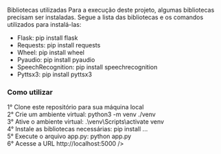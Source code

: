 Bibliotecas utilizadas
Para a execução deste projeto, algumas bibliotecas precisam ser instaladas. Segue a lista das bibliotecas e os comandos utilizados para instalá-las:<br />

- Flask: pip install flask<br />
- Requests: pip install requests<br />
- Wheel: pip install wheel<br />
- Pyaudio: pip install pyaudio<br />
- SpeechRecognition: pip install speechrecognition<br />
- Pyttsx3: pip install pyttsx3<br />

<h3>Como utilizar</h3>
1° Clone este repositório para sua máquina local<br />
2° Crie um ambiente virtual: python3 -m venv ./venv<br />
3° Ative o ambiente virtual: .\venv\Scripts\activate venv<br />
4° Instale as bibliotecas necessárias: pip install ...<br />
5° Execute o arquivo app.py: python app.py<br />
6° Acesse a URL http://localhost:5000 />
